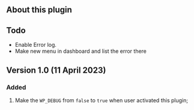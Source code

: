 ## About this plugin
## Todo
* Enable Error log.
* Make new menu in dashboard and list the error there

## Version 1.0 (11 April 2023)
### Added
1. Make the `WP_DEBUG` from `false` to `true` when user activated this plugin;

